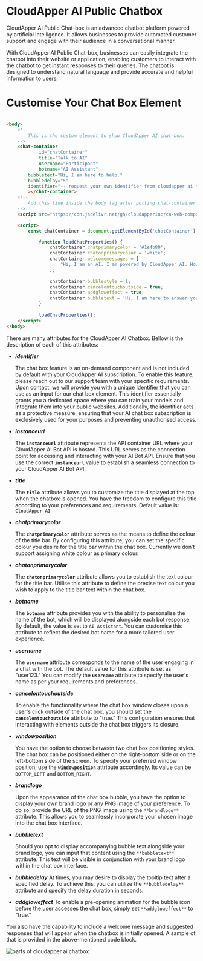 # CloudApper AI Public Chatbox

CloudApper AI Public Chat-box is an advanced chatbot platform powered by artificial intelligence. It allows businesses to provide automated customer support and engage with their audience in a conversational manner.

With CloudApper AI Public Chat-box, businesses can easily integrate the chatbot into their website or application, enabling customers to interact with the chatbot to get instant responses to their queries. The chatbot is designed to understand natural language and provide accurate and helpful information to users.

# Customise Your Chat Box Element

```html

<body>
	<!--
		This is the custom element to show CloudApper AI chat-box.
	-->
	<chat-container
	        id="chatContainer"
	        title="Talk to AI"
	        username="Participant"
	        botname="AI Assistant"
		bubbletext="Hi, I am here to help."
		bubbledelay="5"
		identifier="-- request your own identifier from cloudapper ai team --"
	    ></chat-container>
	<!--
		Add this line inside the body tag after putting chat-container element.
	-->
	<script src="https://cdn.jsdelivr.net/gh/cloudapperinc/ca-web-components@1.0.12/dist/ca-chat-container.min.js"></script>

	<script>
		const chatContainer = document.getElementById('chatContainer')

	        function loadChatProperties() {
	            chatContainer.chatprimarycolor = '#1e4b80';
	            chatContainer.chatonprimarycolor = 'white';
	            chatContainer.welcomemessages = [
	                "Hi, I am an AI. I am powered by CloudApper AI. How can I help you today?"
	            ];
	
	            chatContainer.bubblestyle = 1;
	            chatContainer.cancelontouchoutside = true;
	            chatContainer.addgloweffect = true;
	            chatContainer.bubbletext = 'Hi, I am here to answer your questions.';
	        }
	
	        loadChatProperties();
	</script>
</body>
```

There are many attributes for the CloudApper AI Chatbox. Bellow is the description of each of this attributes:

- ***identifier***
    
    The chat box feature is an on-demand component and is not included by default with your CloudApper AI subscription. To enable this feature, please reach out to our support team with your specific requirements. Upon contact, we will provide you with a unique identifier that you can use as an input for our chat box element. This identifier essentially grants you a dedicated space where you can train your models and integrate them into your public websites. Additionally, the identifier acts as a protective measure, ensuring that your AI chat box subscription is exclusively used for your purposes and preventing unauthorised access.
    
- ***instanceurl***
    
    The **`instanceurl`** attribute represents the API container URL where your CloudApper AI Bot API is hosted. This URL serves as the connection point for accessing and interacting with your AI Bot API. Ensure that you use the correct **`instanceurl`** value to establish a seamless connection to your CloudApper AI Bot API.
    
- ***title***
    
    The **`title`** attribute allows you to customize the title displayed at the top when the chatbox is opened. You have the freedom to configure this title according to your preferences and requirements. Default value is: `CloudApper AI`
    
- ***chatprimarycolor***
    
    The **`chatprimarycolor`** attribute serves as the means to define the colour of the title bar. By configuring this attribute, you can set the specific colour you desire for the title bar within the chat box. Currently we don’t support assigning white colour as primary colour.
    
- ***chatonprimarycolor***
    
    The **`chatonprimarycolor`** attribute allows you to establish the text colour for the title bar. Utilise this attribute to define the precise text colour you wish to apply to the title bar text within the chat box.
    
- ***botname***
    
    The **`botname`** attribute provides you with the ability to personalise the name of the bot, which will be displayed alongside each bot response. By default, the value is set to `AI Assistant`. You can customise this attribute to reflect the desired bot name for a more tailored user experience.
    
- ***username***
    
    The **`username`** attribute corresponds to the name of the user engaging in a chat with the bot. The default value for this attribute is set as "user123." You can modify the **`username`** attribute to specify the user's name as per your requirements and preferences.
    
- ***cancelontouchoutside***
    
    To enable the functionality where the chat box window closes upon a user's click outside of the chat box, you should set the **`cancelontouchoutside`** attribute to "true." This configuration ensures that interacting with elements outside the chat box triggers its closure.
    
- ***windowposition***
    
    You have the option to choose between two chat box positioning styles. The chat box can be positioned either on the right-bottom side or on the left-bottom side of the screen. To specify your preferred window position, use the **`windowposition`** attribute accordingly. Its value can be `BOTTOM_LEFT` and `BOTTOM_RIGHT`.
    
- ***brandlogo***
    
    Upon the appearance of the chat box bubble, you have the option to display your own brand logo or any PNG image of your preference. To do so, provide the URL of the PNG image using the `**brandlogo**` attribute. This allows you to seamlessly incorporate your chosen image into the chat box interface.
    
- ***bubbletext***
    
    Should you opt to display accompanying bubble text alongside your brand logo, you can input that content using the `**bubbletext**` attribute. This text will be visible in conjunction with your brand logo within the chat box interface.
    
- ***bubbledelay***
    At times, you may desire to display the tooltip text after a specified delay. To achieve this, you can utilize the `**bubbledelay**` attribute and specify the delay duration in seconds.

- ***addgloweffect***
    To enable a pre-opening animation for the bubble icon before the user accesses the chat box, simply set `**addgloweffect**` to "true."

  
You also have the capability to include a welcome message and suggested responses that will appear when the chatbox is initially opened. A sample of that is provided in the above-mentioned code block.


![parts of cloudapper ai chatbox](https://github.com/cloudapperinc/ca-web-components/assets/79566517/09670fb0-4c25-4d5c-abdb-42a28ab19361)
